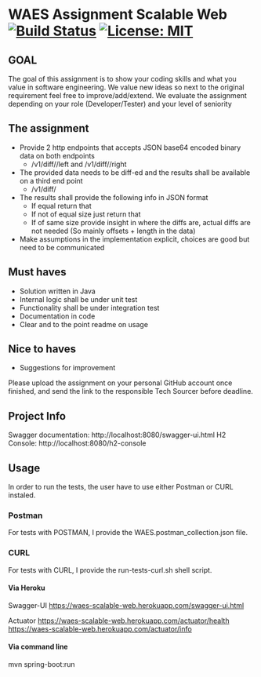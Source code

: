# WAES Assignment Scalable Web [![Build Status](https://travis-ci.org/rsouza01/waes-scalable-web.svg?branch=master)](https://travis-ci.org/rsouza01/waes-scalable-web) [![License: MIT](https://img.shields.io/badge/License-MIT-yellow.svg)](https://opensource.org/licenses/MIT)

## GOAL

The goal of this assignment is to show your coding skills and what you value in software engineering. We value new ideas so next to the original requirement feel free to improve/add/extend.
We evaluate the assignment depending on your role (Developer/Tester) and your level of seniority


## The assignment

- Provide 2 http endpoints that accepts JSON base64 encoded binary data on both endpoints
	- <host>/v1/diff/<ID>/left and <host>/v1/diff/<ID>/right
- The provided data needs to be diff-ed and the results shall be available on a third end point
	- <host>/v1/diff/<ID>
- The results shall provide the following info in JSON format
	- If equal return that
	- If not of equal size just return that
	- If of same size provide insight in where the diffs are, actual diffs are not needed (So mainly offsets + length in the data)
- Make assumptions in the implementation explicit, choices are good but need to be communicated


## Must haves
- Solution written in Java
- Internal logic shall be under unit test
- Functionality shall be under integration test
- Documentation in code
- Clear and to the point readme on usage

## Nice to haves
- Suggestions for improvement

Please	upload	the	assignment	on	your	personal	GitHub	account	once	finished,	and	send	the	link	to	the	
responsible	Tech	Sourcer before	deadline.


## Project Info

Swagger documentation: http://localhost:8080/swagger-ui.html
H2 Console: http://localhost:8080/h2-console


## Usage

In order to run the tests, the user have to use either Postman or CURL instaled.

### Postman

For tests with POSTMAN, I provide the WAES.postman_collection.json file.

### CURL

For tests with CURL, I provide the run-tests-curl.sh shell script.



#### Via Heroku

Swagger-UI
https://waes-scalable-web.herokuapp.com/swagger-ui.html


Actuator
https://waes-scalable-web.herokuapp.com/actuator/health
https://waes-scalable-web.herokuapp.com/actuator/info

#### Via command line

mvn spring-boot:run


